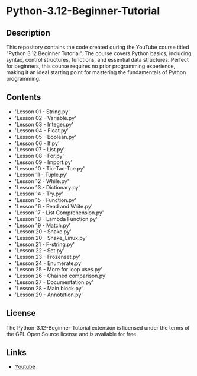 # Python-3.12-Beginner-Tutorial
## Description

This repository contains the code created during the YouTube course titled "Python 3.12 Beginner Tutorial". 
The course covers Python basics, including syntax, control structures, functions, and essential data
structures. Perfect for beginners, this course requires no prior programming experience, making it an ideal
starting point for mastering the fundamentals of Python programming.

## Contents

* 'Lesson 01 - String.py'
* 'Lesson 02 - Variable.py'
* 'Lesson 03 - Integer.py'
* 'Lesson 04 - Float.py'
* 'Lesson 05 - Boolean.py'
* 'Lesson 06 - If.py'
* 'Lesson 07 - List.py'
* 'Lesson 08 - For.py'
* 'Lesson 09 - Import.py'
* 'Lesson 10 - Tic-Tac-Toe.py'
* 'Lesson 11 - Tuple.py'
* 'Lesson 12 - While.py'
* 'Lesson 13 - Dictionary.py'
* 'Lesson 14 - Try.py'
* 'Lesson 15 - Function.py'
* 'Lesson 16 - Read and Write.py'
* 'Lesson 17 - List Comprehension.py'
* 'Lesson 18 - Lambda Function.py'
* 'Lesson 19 - Match.py'
* 'Lesson 20 - Snake.py'
* 'Lesson 20 - Snake_Linux.py'
* 'Lesson 21 - F-string.py'
* 'Lesson 22 - Set.py'
* 'Lesson 23 - Frozenset.py'
* 'Lesson 24 - Enumerate.py'
* 'Lesson 25 - More for loop uses.py'
* 'Lesson 26 - Chained comparison.py'
* 'Lesson 27 - Documentation.py'
* 'Lesson 28 - Main block.py'
* 'Lesson 29 - Annotation.py'

## License

The Python-3.12-Beginner-Tutorial extension is licensed under the terms of the GPL Open Source
license and is available for free.

## Links

* [Youtube](https://www.youtube.com/watch?v=89qlF3r8k9c&list=PLBzR6XXfAT3KvErrmrX34V5p33UZYRzSu&index=2)
